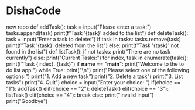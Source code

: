 # DishaCode
new repo
def addTask():
    task = input("Please enter a task:")
    tasks.append(task)
    print(f"Task '{task}' added to the list")
def deleteTask():
    task = input("Enter a task to delete:")
    if task in tasks:
        tasks.remove(task)
        print(f"Task '{task}' deleted from the list")
    else:
        print(f"Task '{task}' not found in the list")
def listTask():
    if not tasks:
        print("There are no task currently")
    else:
        print("Current Tasks:")
        for index, task in enumerate(tasks):
            print(f"Task {index}. {task}")
if __name__ == "__main__":
    print("Welcome to the to do list app:")
    while True:
        print("\n")
        print("Please select one of the following options:")
        print("1. Add a new task")
        print("2. Delete a task")
        print("3. List tasks")
        print("4. Quit")
        choice = input("Enter your choice: ")
        if(choice == "1"):
            addTask()
        elif(choice == "2"):
            deleteTask()
        elif(choice == "3"):
            listTask()
        elif(choice == "4"):
            break
        else:
            print("Invalid input")
    print("Goodbye")
